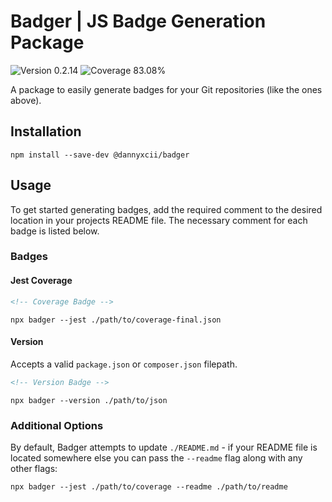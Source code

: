 # Badger | JS Badge Generation Package

<div>
<!-- Version Badge -->
<img src="https://img.shields.io/badge/Version-0.2.14-blue" alt="Version 0.2.14">
<!-- Coverage Badge -->
<img src="https://img.shields.io/badge/Coverage-83.08%25-yellow" alt="Coverage 83.08%">
</div>

A package to easily generate badges for your Git repositories (like the ones above).

## Installation

```shell
npm install --save-dev @dannyxcii/badger
```

## Usage

To get started generating badges, add the required comment to the desired location in your projects README file. The 
necessary comment for each badge is listed below.

### Badges

#### Jest Coverage

```html
<!-- Coverage Badge -->
```

```shell
npx badger --jest ./path/to/coverage-final.json
```

#### Version

Accepts a valid `package.json` or `composer.json` filepath.

```html
<!-- Version Badge -->
```

```shell
npx badger --version ./path/to/json
```

### Additional Options

By default, Badger attempts to update `./README.md` - if your README file is located somewhere else you can pass the
`--readme` flag along with any other flags:

```shell
npx badger --jest ./path/to/coverage --readme ./path/to/readme
```